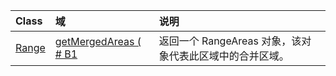 | Class | 域 | 说明 |
|:---|:---|:---|
|[Range](/javascript/api/excel/excel.range)|[getMergedAreas ( # B1 ](/javascript/api/excel/excel.range#getmergedareas--)|返回一个 RangeAreas 对象，该对象代表此区域中的合并区域。|
